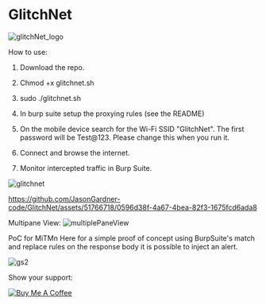 # GlitchNet

![glitchNet_logo](https://github.com/JasonGardner-code/GlitchNet/assets/51766718/d8c8a560-c5db-423c-8b8d-7347d329eb82)

How to use:

1. Download the repo.

2. Chmod +x glitchnet.sh

3. sudo ./glitchnet.sh 

4. In burp suite setup the proxying rules (see the README)

5. On the mobile device search for the Wi-Fi SSID "GlitchNet". The first password will be Test@123. Please change this when you run it.

6. Connect and browse the internet.

7. Monitor intercepted traffic in Burp Suite.

![glitchnet](https://github.com/JasonGardner-code/GlitchNet/assets/51766718/3793d97d-1dfa-46d6-bfbb-c68c737357f3)



https://github.com/JasonGardner-code/GlitchNet/assets/51766718/0596d38f-4a67-4bea-82f3-1675fcd6ada8



Multipane View:
![multiplePaneView](https://github.com/JasonGardner-code/GlitchNet/assets/51766718/1640129a-0a93-45ba-9ea4-505e44f53d9f)


PoC for MiTMn 
Here for a simple proof of concept using BurpSuite's match and replace rules on the response body it is possible to inject an alert.

![gs2](https://github.com/JasonGardner-code/GlitchNet/assets/51766718/b939f9cd-83be-40a9-9bc4-221652ca4f16)

Show your support:

[![Buy Me A Coffee](https://img.shields.io/badge/Buy%20Me%20A%20Coffee-%23FFDD00.svg?style=for-the-badge&logo=buy-me-a-coffee&logoColor=black)](https://buymeacoffee.com/iamtherealjason)



